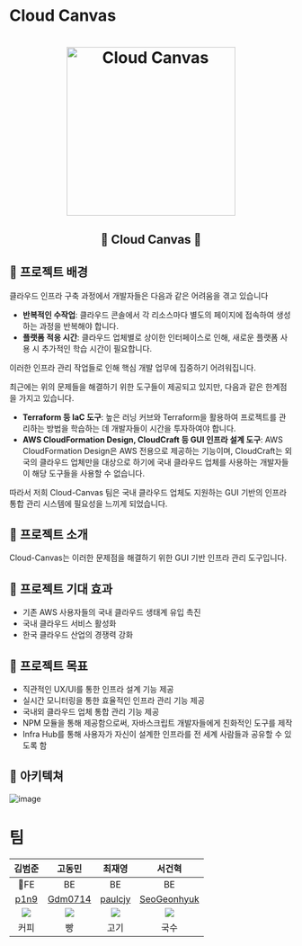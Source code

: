 # Cloud Canvas

<h1 align="center">
  <img src="https://github.com/user-attachments/assets/10ca29c8-f363-431e-8e80-4ac5e869745b" alt="Cloud Canvas" width="300" height="300"/>
</h1>

<h2 align="center">🎨 Cloud Canvas 🎨</h2>

## 📌 프로젝트 배경

클라우드 인프라 구축 과정에서 개발자들은 다음과 같은 어려움을 겪고 있습니다

- **반복적인 수작업**: 클라우드 콘솔에서 각 리소스마다 별도의 페이지에 접속하여 생성하는 과정을 반복해야 합니다.
- **플랫폼 적응 시간**: 클라우드 업체별로 상이한 인터페이스로 인해, 새로운 플랫폼 사용 시 추가적인 학습 시간이 필요합니다.

이러한 인프라 관리 작업들로 인해 핵심 개발 업무에 집중하기 어려워집니다.

최근에는 위의 문제들을 해결하기 위한 도구들이 제공되고 있지만, 다음과 같은 한계점을 가지고 있습니다.

- **Terraform 등 IaC 도구**: 높은 러닝 커브와 Terraform을 활용하여 프로젝트를 관리하는 방법을 학습하는 데 개발자들이 시간을 투자하여야 합니다.
- **AWS CloudFormation Design, CloudCraft 등 GUI 인프라 설계 도구**: AWS CloudFormation Design은 AWS 전용으로 제공하는 기능이며, CloudCraft는 외국의 클라우드 업체만을 대상으로 하기에 국내 클라우드 업체를 사용하는 개발자들이 해당 도구들을 사용할 수 없습니다.

따라서 저희 Cloud-Canvas 팀은 국내 클라우드 업체도 지원하는 GUI 기반의 인프라 통합 관리 시스템에 필요성을 느끼게 되었습니다.

## 📌 프로젝트 소개

Cloud-Canvas는 이러한 문제점을 해결하기 위한 GUI 기반 인프라 관리 도구입니다. 

## 📌 프로젝트 기대 효과

- 기존 AWS 사용자들의 국내 클라우드 생태계 유입 촉진
- 국내 클라우드 서비스 활성화
- 한국 클라우드 산업의 경쟁력 강화

## 📌 프로젝트 목표

- 직관적인 UX/UI를 통한 인프라 설계 기능 제공
- 실시간 모니터링을 통한 효율적인 인프라 관리 기능 제공
- 국내외 클라우드 업체 통합 관리 기능 제공
- NPM 모듈을 통해 제공함으로써, 자바스크립트 개발자들에게 친화적인 도구를 제작
- Infra Hub를 통해 사용자가 자신이 설계한 인프라를 전 세계 사람들과 공유할 수 있도록 함

## 📌 아키텍쳐

![image](https://github.com/user-attachments/assets/6f418276-65e2-48bb-b328-965424e6c3cc)

# 팀

|                           김범준                           |                          고동민                           |                          최재영                           |                          서건혁                           |
| :--------------------------------------------------------: | :-------------------------------------------------------: | :-------------------------------------------------------: | :-------------------------------------------------------: |
|                             FE                             |                            BE                             |                            BE                             |                            BE                             |
|             [p1n9](https://github.com/p1n9d3v)             |           [Gdm0714](https://github.com/Gdm0714)           |           [paulcjy](https://github.com/paulcjy)           |       [SeoGeonhyuk](https://github.com/SeoGeonhyuk)       |
| ![](https://avatars.githubusercontent.com/u/152015839?v=4) | ![](https://avatars.githubusercontent.com/u/50660440?v=4) | ![](https://avatars.githubusercontent.com/u/86853786?v=4) | ![](https://avatars.githubusercontent.com/u/60954160?v=4) |
|                            커피                            |                            빵                             |                           고기                            |                           국수                            |
